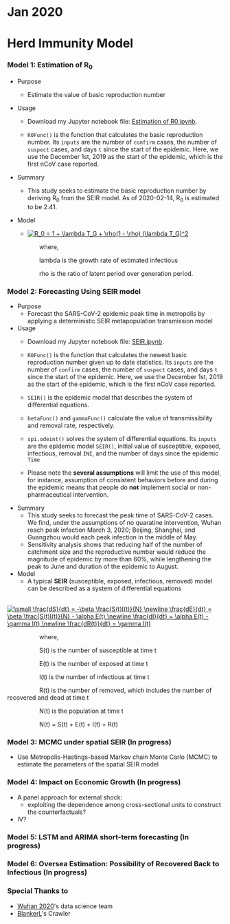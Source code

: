 # Jan 2020
# Herd Immunity Model

### Model 1: Estimation of R<sub>0</sub>
- Purpose
  * Estimate the value of basic reproduction number
- Usage
  * Download my Jupyter notebook file: [Estimation of R0.ipynb](https://github.com/yijunwang0805/YijunWang/blob/master/Estimation%20of%20R0_Yijun/Estimation%20of%20R0.ipynb).
  
  * ```R0Func()``` is the function that calculates the basic reproduction number. Its ```inputs``` are the number of ```confirm``` cases, the number of ```suspect``` cases, and days ```t``` since the start of the epidemic. Here, we use the December 1st, 2019 as the start of the epidemic, which is the first nCoV case reported. 

- Summary
  * This study seeks to estimate the basic reproduction number by deriving R<sub>0</sub> from the SEIR model. As of 2020-02-14, R<sub>0</sub> is estimated to be 2.41.
- Model
  * <a href="https://www.codecogs.com/eqnedit.php?latex=R_0&space;=&space;1&space;&plus;&space;\lambda&space;T_G&space;&plus;&space;\rho(1&space;-&space;\rho)&space;(\lambda&space;T_G)^2" target="_blank"><img src="https://latex.codecogs.com/gif.latex?R_0&space;=&space;1&space;&plus;&space;\lambda&space;T_G&space;&plus;&space;\rho(1&space;-&space;\rho)&space;(\lambda&space;T_G)^2" title="R_0 = 1 + \lambda T_G + \rho(1 - \rho) (\lambda T_G)^2" /></a>
  
&nbsp;&nbsp;&nbsp;&nbsp;&nbsp;&nbsp;&nbsp;&nbsp;&nbsp;&nbsp;&nbsp;&nbsp;&nbsp;&nbsp;&nbsp;&nbsp;&nbsp;&nbsp; where,

&nbsp;&nbsp;&nbsp;&nbsp;&nbsp;&nbsp;&nbsp;&nbsp;&nbsp;&nbsp;&nbsp;&nbsp;&nbsp;&nbsp;&nbsp;&nbsp;&nbsp;&nbsp;  lambda is the growth rate of estimated infectious

&nbsp;&nbsp;&nbsp;&nbsp;&nbsp;&nbsp;&nbsp;&nbsp;&nbsp;&nbsp;&nbsp;&nbsp;&nbsp;&nbsp;&nbsp;&nbsp;&nbsp;&nbsp;  rho is the ratio of latent period over generation period.
  
### Model 2: Forecasting Using SEIR model
- Purpose
  * Forecast the SARS-CoV-2 epidemic peak time in metropolis by applying a deterministic SEIR metapopulation transmission model
- Usage
  * Download my Jupyter notebook file: [SEIR.ipynb](https://github.com/yijunwang0805/YijunWang/blob/master/SEIR%20Forecast_Yijun%20Wang%20%26%20Owen%20Xu/SEIR.ipynb).
  
  * ```R0Func()``` is the function that calculates the newest basic reproduction number given up to date statistics. Its ```inputs``` are the number of ```confirm``` cases, the number of ```suspect``` cases, and days ```t``` since the start of the epidemic. Here, we use the December 1st, 2019 as the start of the epidemic, which is the first nCoV case reported. 
  * ```SEIR()``` is the epidemic model that describes the system of differential equations.
  * ```betaFunc()``` and ```gammaFunc()``` calculate the value of transmissibility and removal rate, respectively.
  * ```spi.odeint()``` solves the system of differential equations. Its ```inputs``` are the epidemic model ```SEIR()```, initial value of susceptible, exposed, infectious, removal ```INI```, and the number of days since the epidemic ```Time```
  * Please note the **several assumptions** will limit the use of this model, for instance, assumption of consistent behaviors before and during the epidemic means that people do **not** implement social or non-pharmaceutical intervention.
- Summary
  * This study seeks to forecast the peak time of SARS-CoV-2 cases. We find, under the assumptions of no quaratine intervention, Wuhan reach peak infection March 3, 2020; Beijing, Shanghai, and Guangzhou would each peak infection in the middle of May. 
  * Sensitivity analysis shows that reducing half of the number of catchment size and the reproductive number would reduce the magnitude of epidemic by more than 60%, while lengthening the peak to June and duration of the epidemic to August.
- Model
  * A typical **SEIR** (susceptible, exposed, infectious, removed) model can be described as a system of differential equations

&nbsp;&nbsp;&nbsp;&nbsp;&nbsp;&nbsp;&nbsp;&nbsp;&nbsp;&nbsp;&nbsp;&nbsp;&nbsp;&nbsp;&nbsp;&nbsp;&nbsp;&nbsp;  <a href="https://www.codecogs.com/eqnedit.php?latex=\small&space;\frac{dS}{dt}&space;=&space;-\beta&space;frac{S(t)I(t)}{N}&space;\newline&space;\frac{dE}{dt}&space;=&space;\beta&space;\frac{S(t)I(t)}{N}&space;-&space;\alpha&space;E(t)&space;\newline&space;\frac{dI}{dt}&space;=&space;\alpha&space;E(t)&space;-&space;\gamma&space;I(t)&space;\newline&space;\frac{dR(t)}{dt}&space;=&space;\gamma&space;I(t)" target="_blank"><img src="https://latex.codecogs.com/gif.latex?\small&space;\frac{dS}{dt}&space;=&space;-\beta&space;\frac{S(t)I(t)}{N}&space;\newline&space;\frac{dE}{dt}&space;=&space;\beta&space;\frac{S(t)I(t)}{N}&space;-&space;\alpha&space;E(t)&space;\newline&space;\frac{dI}{dt}&space;=&space;\alpha&space;E(t)&space;-&space;\gamma&space;I(t)&space;\newline&space;\frac{dR(t)}{dt}&space;=&space;\gamma&space;I(t)" title="\small \frac{dS}{dt} = -\beta \frac{S(t)I(t)}{N} \newline \frac{dE}{dt} = \beta \frac{S(t)I(t)}{N} - \alpha E(t) \newline \frac{dI}{dt} = \alpha E(t) - \gamma I(t) \newline \frac{dR(t)}{dt} = \gamma I(t)" /></a>

   &nbsp;&nbsp;&nbsp;&nbsp;&nbsp;&nbsp;&nbsp;&nbsp;&nbsp;&nbsp;&nbsp;&nbsp;&nbsp;&nbsp;&nbsp;&nbsp;&nbsp;&nbsp; where,
   
   &nbsp;&nbsp;&nbsp;&nbsp;&nbsp;&nbsp;&nbsp;&nbsp;&nbsp;&nbsp;&nbsp;&nbsp;&nbsp;&nbsp;&nbsp;&nbsp;&nbsp;&nbsp; S(t) is the number of susceptible at time t

   &nbsp;&nbsp;&nbsp;&nbsp;&nbsp;&nbsp;&nbsp;&nbsp;&nbsp;&nbsp;&nbsp;&nbsp;&nbsp;&nbsp;&nbsp;&nbsp;&nbsp;&nbsp; E(t) is the number of exposed at time t

   &nbsp;&nbsp;&nbsp;&nbsp;&nbsp;&nbsp;&nbsp;&nbsp;&nbsp;&nbsp;&nbsp;&nbsp;&nbsp;&nbsp;&nbsp;&nbsp;&nbsp;&nbsp; I(t) is the number of infectious at time t

   &nbsp;&nbsp;&nbsp;&nbsp;&nbsp;&nbsp;&nbsp;&nbsp;&nbsp;&nbsp;&nbsp;&nbsp;&nbsp;&nbsp;&nbsp;&nbsp;&nbsp;&nbsp; R(t) is the number of removed, which includes the number of recovered and dead at time t

   &nbsp;&nbsp;&nbsp;&nbsp;&nbsp;&nbsp;&nbsp;&nbsp;&nbsp;&nbsp;&nbsp;&nbsp;&nbsp;&nbsp;&nbsp;&nbsp;&nbsp;&nbsp; N(t) is the population at time t

   &nbsp;&nbsp;&nbsp;&nbsp;&nbsp;&nbsp;&nbsp;&nbsp;&nbsp;&nbsp;&nbsp;&nbsp;&nbsp;&nbsp;&nbsp;&nbsp;&nbsp;&nbsp; N(t) = S(t) + E(t) + I(t) + R(t)

### Model 3: MCMC under spatial SEIR (In progress)
- Use Metropolis-Hastings-based Markov chain Monte Carlo (MCMC) to estimate the parameters of the spatial SEIR model

### Model 4: Impact on Economic Growth (In progress)
- A panel approach for external shock: 
  - exploiting the dependence among cross-sectional units to construct the counterfactuals?
- IV?

### Model 5: LSTM and ARIMA short-term forecasting (In progress)

### Model 6: Oversea Estimation: Possibility of Recovered Back to Infectious (In progress)

### Special Thanks to 
- [Wuhan 2020](https://github.com/wuhan2020/nCov-2019-data-science)'s data science team
- [BlankerL](https://github.com/BlankerL/DXY-COVID-19-Crawler)'s Crawler
